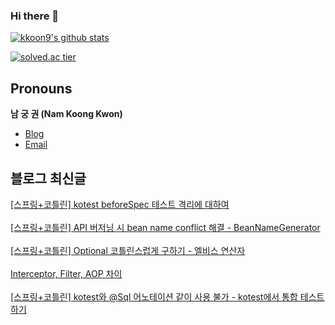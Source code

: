 
### Hi there 👋
[![kkoon9's github stats](https://github-readme-stats.vercel.app/api?username=kkoon9&theme=tokyonight)](https://github.com/anuraghazra/github-readme-stats)

[![solved.ac tier](http://mazassumnida.wtf/api/generate_badge?boj=rndrnjs2003)](https://solved.ac/rndrnjs2003)
## Pronouns
**남 궁 권 (Nam Koong Kwon)**
- [Blog](https://kkoon9.tistory.com)
- [Email](mailto:rndrnjs2003@naver.com)

## 블로그 최신글
<a href=https://kkoon9.tistory.com/540>[스프링+코틀린] kotest beforeSpec 테스트 격리에 대하여</a></br></br><a href=https://kkoon9.tistory.com/539>[스프링+코틀린] API 버저닝 시 bean name conflict 해결 - BeanNameGenerator</a></br></br><a href=https://kkoon9.tistory.com/538>[스프링+코틀린] Optional 코틀린스럽게 구하기 - 엘비스 연산자</a></br></br><a href=https://kkoon9.tistory.com/537>Interceptor, Filter, AOP 차이</a></br></br><a href=https://kkoon9.tistory.com/536>[스프링+코틀린] kotest와 @Sql 어노테이션 같이 사용 불가 - kotest에서 통합 테스트하기</a></br></br>